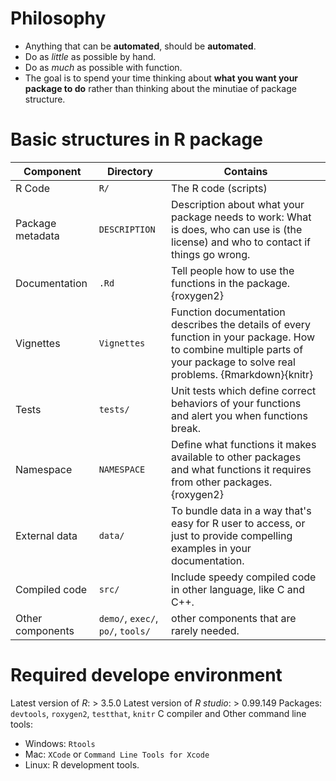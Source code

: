 # Philosophy
* Anything that can be **automated**, should be **automated**.
* Do as _little_ as possible by hand.
* Do as _much_ as possible with function.
* The goal is to spend your time thinking about **what you want your package to do** rather than thinking about the minutiae of package structure.

# Basic structures in R package

   Component     |             Directory             |                                                                                 Contains
---------------- | --------------------------------- | ------------------------------------------------------------------------------------------------------------------------------------------------------------------------
R Code           | `R/`                              | The R code (scripts)
Package metadata | `DESCRIPTION`                     | Description about what your package needs to work: What is does, who can use is (the license) and who to contact if things go wrong.
Documentation    | `.Rd`                             | Tell people how to use the functions in the package. {roxygen2}
Vignettes        | `Vignettes`                       | Function documentation describes the details of every function in your package. How to combine multiple parts of your package to solve real problems. {Rmarkdown}{knitr}
Tests            | `tests/`                          | Unit tests which define correct behaviors of your functions and alert you when functions break.
Namespace        | `NAMESPACE`                       | Define what functions it makes available to other packages and what functions it requires from other packages. {roxygen2}
External data    | `data/`                           | To bundle data in a way that's easy for R user to access, or just to provide compelling examples in your documentation.
Compiled code    | `src/`                            | Include speedy compiled code in other language, like C and C++.
Other components | `demo/`, `exec/`, `po/`, `tools/` | other components that are rarely needed.


# Required develope environment

Latest version of _R_: > 3.5.0
Latest version of _R studio_: > 0.99.149
Packages: `devtools`, `roxygen2`, `testthat`, `knitr`
C compiler and Other command line tools: 
* Windows: `Rtools`
* Mac: `XCode` or `Command Line Tools for Xcode`
* Linux: R development tools.